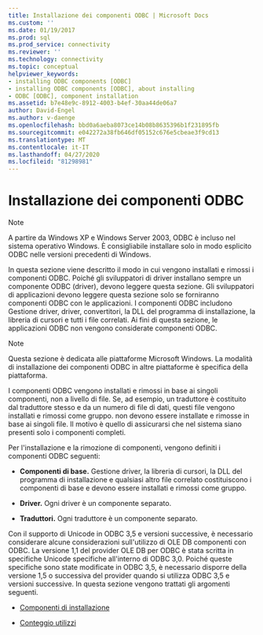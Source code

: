 ```yaml
---
title: Installazione dei componenti ODBC | Microsoft Docs
ms.custom: ''
ms.date: 01/19/2017
ms.prod: sql
ms.prod_service: connectivity
ms.reviewer: ''
ms.technology: connectivity
ms.topic: conceptual
helpviewer_keywords:
- installing ODBC components [ODBC]
- installing ODBC components [ODBC], about installing
- ODBC [ODBC], component installation
ms.assetid: b7e48e9c-8912-4003-b4ef-30aa44de06a7
author: David-Engel
ms.author: v-daenge
ms.openlocfilehash: bbd0a6aeba8073ce14b08b8635396b1f231895fb
ms.sourcegitcommit: e042272a38fb646df05152c676e5cbeae3f9cd13
ms.translationtype: MT
ms.contentlocale: it-IT
ms.lasthandoff: 04/27/2020
ms.locfileid: "81298981"
---
```

# <a name="installing-odbc-components"></a>Installazione dei componenti ODBC
> [!NOTE]  
>  A partire da Windows XP e Windows Server 2003, ODBC è incluso nel sistema operativo Windows. È consigliabile installare solo in modo esplicito ODBC nelle versioni precedenti di Windows.  
  
 In questa sezione viene descritto il modo in cui vengono installati e rimossi i componenti ODBC. Poiché gli sviluppatori di driver installano sempre un componente ODBC (driver), devono leggere questa sezione. Gli sviluppatori di applicazioni devono leggere questa sezione solo se forniranno componenti ODBC con le applicazioni. I componenti ODBC includono Gestione driver, driver, convertitori, la DLL del programma di installazione, la libreria di cursori e tutti i file correlati. Ai fini di questa sezione, le applicazioni ODBC non vengono considerate componenti ODBC.  
  
> [!NOTE]  
>  Questa sezione è dedicata alle piattaforme Microsoft Windows. La modalità di installazione dei componenti ODBC in altre piattaforme è specifica della piattaforma.  
  
 I componenti ODBC vengono installati e rimossi in base ai singoli componenti, non a livello di file. Se, ad esempio, un traduttore è costituito dal traduttore stesso e da un numero di file di dati, questi file vengono installati e rimossi come gruppo. non devono essere installate e rimosse in base ai singoli file. Il motivo è quello di assicurarsi che nel sistema siano presenti solo i componenti completi.  
  
 Per l'installazione e la rimozione di componenti, vengono definiti i componenti ODBC seguenti:  
  
-   **Componenti di base.** Gestione driver, la libreria di cursori, la DLL del programma di installazione e qualsiasi altro file correlato costituiscono i componenti di base e devono essere installati e rimossi come gruppo.  
  
-   **Driver.** Ogni driver è un componente separato.  
  
-   **Traduttori.** Ogni traduttore è un componente separato.  
  
 Con il supporto di Unicode in ODBC 3,5 e versioni successive, è necessario considerare alcune considerazioni sull'utilizzo di OLE DB componenti con ODBC. La versione 1,1 del provider OLE DB per ODBC è stata scritta in specifiche Unicode specifiche all'interno di ODBC 3,0. Poiché queste specifiche sono state modificate in ODBC 3,5, è necessario disporre della versione 1,5 o successiva del provider quando si utilizza ODBC 3,5 e versioni successive. In questa sezione vengono trattati gli argomenti seguenti.  
  
-   [Componenti di installazione](../../../odbc/reference/install/installation-components.md)  
  
-   [Conteggio utilizzi](../../../odbc/reference/install/usage-counting.md)
